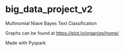 # big_data_project_v2
Multinomial Niave Bayes Text Classification

Graphs can be found at https://plot.ly/organize/home/

Made with Pyspark
